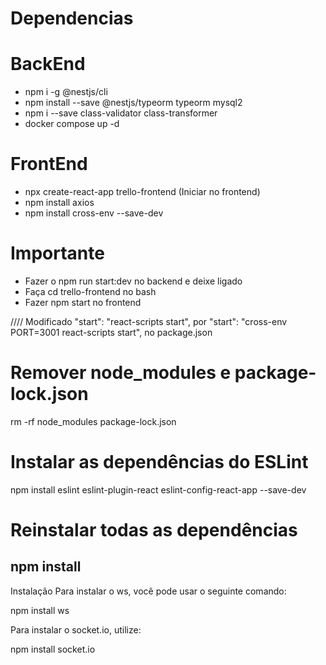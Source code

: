 # Dependencias

# BackEnd
- npm i -g @nestjs/cli
- npm install --save @nestjs/typeorm typeorm mysql2
- npm i --save class-validator class-transformer
- docker compose up -d

# FrontEnd
- npx create-react-app trello-frontend (Iniciar no frontend)
- npm install axios
- npm install cross-env --save-dev

# Importante
- Fazer o npm run start:dev no backend e deixe ligado
- Faça cd trello-frontend no bash
- Fazer npm start no frontend

//// Modificado "start": "react-scripts start", por "start": "cross-env PORT=3001 react-scripts start", no package.json


# Remover node_modules e package-lock.json
rm -rf node_modules package-lock.json

# Instalar as dependências do ESLint
npm install eslint eslint-plugin-react eslint-config-react-app --save-dev

# Reinstalar todas as dependências
npm install
------------------------------------------------------

Instalação
Para instalar o ws, você pode usar o seguinte comando:

npm install ws

Para instalar o socket.io, utilize:

npm install socket.io
